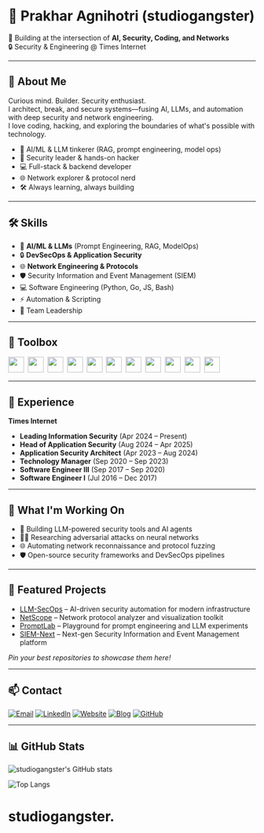 # 👾 Prakhar Agnihotri (studiogangster)

🚀 Building at the intersection of **AI, Security, Coding, and Networks**  
🔒 Security & Engineering @ Times Internet  

---

## 👤 About Me

Curious mind. Builder. Security enthusiast.  
I architect, break, and secure systems—fusing AI, LLMs, and automation with deep security and network engineering.  
I love coding, hacking, and exploring the boundaries of what's possible with technology.

- 🧠 AI/ML & LLM tinkerer (RAG, prompt engineering, model ops)
- 🔐 Security leader & hands-on hacker
- 💻 Full-stack & backend developer
- 🌐 Network explorer & protocol nerd
- 🛠️ Always learning, always building

---

## 🛠️ Skills

- 🤖 **AI/ML & LLMs** (Prompt Engineering, RAG, ModelOps)
- 🔒 **DevSecOps & Application Security**
- 🌐 **Network Engineering & Protocols**
- 🛡️ Security Information and Event Management (SIEM)
- 💻 Software Engineering (Python, Go, JS, Bash)
- ⚡ Automation & Scripting
- 👥 Team Leadership

---

## 🧰 Toolbox

<img src="https://cdn.jsdelivr.net/gh/devicons/devicon/icons/python/python-original.svg" width="32" />&nbsp;
<img src="https://cdn.jsdelivr.net/gh/devicons/devicon/icons/go/go-original.svg" width="32" />&nbsp;
<img src="https://cdn.jsdelivr.net/gh/devicons/devicon/icons/javascript/javascript-original.svg" width="32" />&nbsp;
<img src="https://cdn.jsdelivr.net/gh/devicons/devicon/icons/bash/bash-original.svg" width="32" />&nbsp;
<img src="https://cdn.jsdelivr.net/gh/devicons/devicon/icons/docker/docker-original.svg" width="32" />&nbsp;
<img src="https://cdn.jsdelivr.net/gh/devicons/devicon/icons/linux/linux-original.svg" width="32" />&nbsp;
<img src="https://cdn.jsdelivr.net/gh/devicons/devicon/icons/amazonwebservices/amazonwebservices-original.svg" width="32" />&nbsp;
<img src="https://cdn.jsdelivr.net/gh/devicons/devicon/icons/googlecloud/googlecloud-original.svg" width="32" />&nbsp;
<img src="https://cdn.jsdelivr.net/gh/devicons/devicon/icons/azure/azure-original.svg" width="32" />&nbsp;
<img src="https://cdn.jsdelivr.net/gh/devicons/devicon/icons/git/git-original.svg" width="32" />&nbsp;
<img src="https://cdn.jsdelivr.net/gh/devicons/devicon/icons/terraform/terraform-original.svg" width="32" />&nbsp;

---

## 💼 Experience

**Times Internet**  
- **Leading Information Security** (Apr 2024 – Present)
- **Head of Application Security** (Aug 2024 – Apr 2025)
- **Application Security Architect** (Apr 2023 – Aug 2024)
- **Technology Manager** (Sep 2020 – Sep 2023)
- **Software Engineer III** (Sep 2017 – Sep 2020)
- **Software Engineer I** (Jul 2016 – Dec 2017)


---

## 🔭 What I'm Working On

- 🤖 Building LLM-powered security tools and AI agents
- 🕵️‍♂️ Researching adversarial attacks on neural networks
- 🌐 Automating network reconnaissance and protocol fuzzing
- 🛡️ Open-source security frameworks and DevSecOps pipelines

---

## 📂 Featured Projects

- [LLM-SecOps](#) – AI-driven security automation for modern infrastructure
- [NetScope](#) – Network protocol analyzer and visualization toolkit
- [PromptLab](#) – Playground for prompt engineering and LLM experiments
- [SIEM-Next](#) – Next-gen Security Information and Event Management platform

*Pin your best repositories to showcase them here!*

---

## 📫 Contact

[![Email](https://img.shields.io/badge/Email-prakhar.agnihotri@meddler.io-blue?style=flat&logo=gmail)](mailto:prakhar.agnihotri@meddler.io)
[![LinkedIn](https://img.shields.io/badge/LinkedIn-studiogangster-blue?style=flat&logo=linkedin)](https://www.linkedin.com/in/studiogangster)
[![Website](https://img.shields.io/badge/Website-meddler.io-0a192f?style=flat&logo=google-chrome)](https://meddler.io)
[![Blog](https://img.shields.io/badge/Blog-blog.meddler.io-0a192f?style=flat&logo=hashnode)](https://blog.meddler.io)
[![GitHub](https://img.shields.io/badge/GitHub-studiogangster-181717?style=flat&logo=github)](https://github.com/studiogangster)

---

## 📊 GitHub Stats

![studiogangster's GitHub stats](https://github-readme-stats.vercel.app/api?username=studiogangster&show_icons=true&theme=radical)

![Top Langs](https://github-readme-stats.vercel.app/api/top-langs/?username=studiogangster&layout=compact&theme=radical)
# studiogangster.
